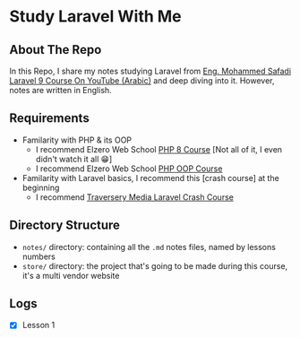 # Study Laravel With Me

## About The Repo

In this Repo, I share my notes studying Laravel from [Eng. Mohammed Safadi Laravel 9 Course On YouTube (Arabic)](https://www.youtube.com/playlist?list=PL13Ag2mfco64zMLcFjPb5GVWCu-OAjTrx) and deep diving into it. However, notes are written in English.

## Requirements

- Familarity with PHP & its OOP
  - I recommend Elzero Web School [PHP 8 Course](https://youtube.com/playlist?list=PLDoPjvoNmBAy41u35AqJUrI-H83DObUDq&feature=shared) [Not all of it, I even didn't watch it all 😁]
  - I recommend Elzero Web School [PHP OOP Course](https://youtube.com/playlist?list=PLDoPjvoNmBAxXTPncg0W4lhVS32LO_xtQ&feature=shared)
- Familarity with Laravel basics, I recommend this [crash course] at the beginning
  - I recommend [Traversery Media Laravel Crash Course](https://youtu.be/MYyJ4PuL4pY?feature=shared)

## Directory Structure

- `notes/` directory: containing all the `.md` notes files, named by lessons numbers
- `store/` directory: the project that's going to be made during this course, it's a multi vendor website

## Logs

- [x] Lesson 1